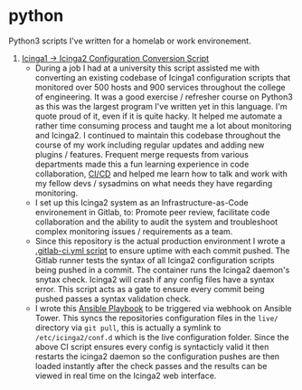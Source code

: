 # python
Python3 scripts I've written for a homelab or work environement.

1. [Icinga1 -> Icinga2 Configuration Conversion Script](https://github.com/greggoryrussell/python/blob/main/icinga1-to-icinga2.py)
    + During a job I had at a university this script assisted me with converting an existing codebase of Icinga1 configuration scripts that monitored over 500 hosts and 900 services throughout the college of engineering. It was a good exercise / refresher course on Python3 as this was the largest program I've written yet in this language. I'm quote proud of it, even if it is quite hacky. It helped me automate a rather time consuming process and taught me a lot about monitoring and Icinga2. I continued to maintain this codebase throughout the course of my work including regular updates and adding new plugins / features. Frequent merge requests from various departments made this a fun learning experience in code collaboration, [CI/CD](https://github.com/greggoryrussell/ci-cd/blob/main/icinga2/gitlab-icinga2.yml) and helped me learn how to talk and work with my fellow devs / sysadmins on what needs they have regarding monitoring.
    + I set up this Icinga2 system as an Infrastructure-as-Code environement in Gitlab, to: Promote peer review, facilitate code collaboration and the ability to audit the system and troubleshoot complex monitoring issues / requirements as a team. 
    + Since this repository is the actual production environment I wrote a [.gitlab-ci.yml script](https://github.com/greggoryrussell/ci-cd/blob/main/icinga2/gitlab-icinga2.yml) to ensure uptime with each commit pushed. The Gitlab runner tests the syntax of all Icinga2 configuration scripts being pushed in a commit. The container runs the Icinga2 daemon's snytax check. Icinga2 will crash if any config files have a syntax error. This script acts as a gate to ensure every commit being pushed passes a syntax validation check. 
    + I wrote this [Ansible Playbook](https://github.com/greggoryrussell/ci-cd/blob/main/icinga2/restart-ic2.yml) to be triggered via webhook on Ansible Tower. This syncs the repositories configuration files in the `live/` directory via `git pull`, this is actually a symlink to `/etc/icinga2/conf.d` which is the live configuration folder. Since the above CI script ensures every config is syntacticly valid it then restarts the icinga2 daemon so the configuration pushes are then loaded instantly after the check passes and the results can be viewed in real time on the Icinga2 web interface.
